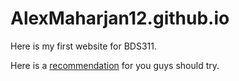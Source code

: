 # AlexMaharjan12.github.io
Here is my first website for BDS311.

Here is a [recommendation](cultural_rec.md) for you guys should try.